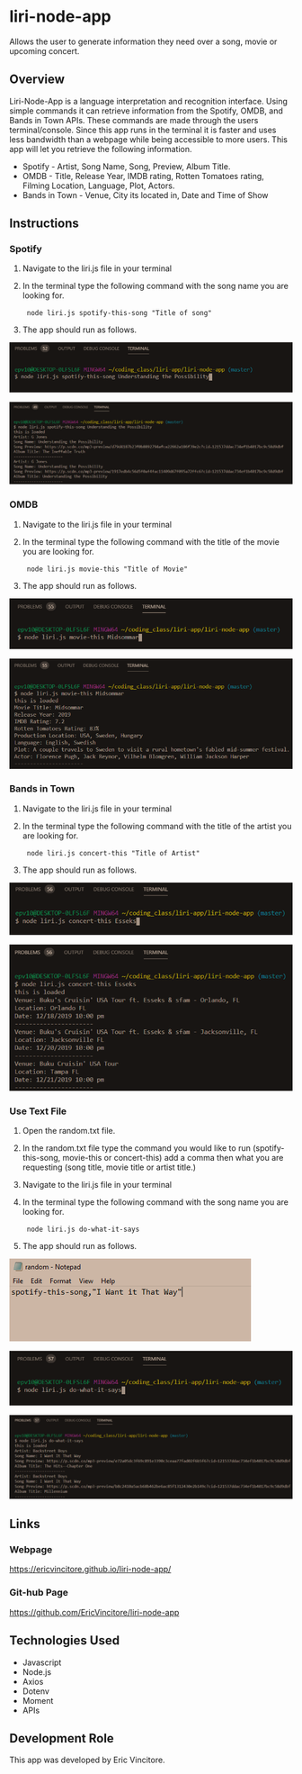# liri-node-app

 Allows the user to generate information they need over a song, movie or upcoming concert.

## Overview

Liri-Node-App is a language interpretation and recognition interface. Using simple commands it can retrieve information from the Spotify, OMDB, and Bands in Town APIs. These commands are made through the users terminal/console. Since this app runs in the terminal it is faster and uses less bandwidth than a webpage while being accessible to more users. This app will let you retrieve the following information.

* Spotify - Artist, Song Name, Song, Preview, Album Title.
* OMDB - Title, Release Year, IMDB rating, Rotten Tomatoes rating, Filming Location, Language,  Plot, Actors.
* Bands in Town - Venue, City its located in, Date and Time of Show

## Instructions

### Spotify
1. Navigate to the liri.js file in your terminal

2. In the terminal type the following command with the song name you are looking for.

        node liri.js spotify-this-song "Title of song"
    
3. The app should run as follows.

![Spotify Command](images/spotify1.PNG)

![Spotify Command](images/spotify2.PNG)

### OMDB
1. Navigate to the liri.js file in your terminal

2. In the terminal type the following command with the title of the movie you are looking for.

        node liri.js movie-this "Title of Movie"
    
3. The app should run as follows.

![OMDB Command](images/OMDB1.PNG)

![OMDB Command](images/OMDB2.PNG)

### Bands in Town
1. Navigate to the liri.js file in your terminal

2. In the terminal type the following command with the title of the artist you are looking for.

        node liri.js concert-this "Title of Artist"
    
3. The app should run as follows.

![Spotify Command](images/BIN1.PNG)

![Spotify Command](images/BIN2.PNG) 

### Use Text File
1. Open the random.txt file.

2. In the random.txt file type the command you would like to run (spotify-this-song, movie-this or concert-this) add a comma then what you are requesting (song title, movie title or artist title.)

2. Navigate to the liri.js file in your terminal

2. In the terminal type the following command with the song name you are looking for.

        node liri.js do-what-it-says
    
3. The app should run as follows.

![Spotify Command](images/do1.PNG)

![Spotify Command](images/do2.PNG)

![Spotify Command](images/do3.PNG)

## Links

### Webpage

https://ericvincitore.github.io/liri-node-app/

### Git-hub Page

https://github.com/EricVincitore/liri-node-app

## Technologies Used

* Javascript
* Node.js
* Axios
* Dotenv
* Moment
* APIs

## Development Role

This app was developed by Eric Vincitore.
